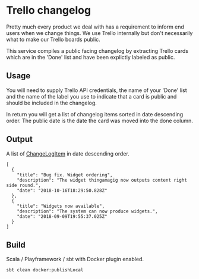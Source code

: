 # Trello changelog

Pretty much every product we deal with has a requirement to inform end users when we change things.
We use Trello internally but don't necessarily what to make our Trello boards public.

This service compiles a public facing changelog by extracting Trello cards which are in the 'Done' list and have been
explictly labeled as public.


## Usage

You will need to supply Trello API credentials, the name of your 'Done' list and the name of the label you use to indicate that a card
is public and should be included in the changelog.

In return you will get a list of changelog items sorted in date descending order. The public date is the date the card was moved into the done column.


## Output

A list of [ChangeLogItem](app/model/ChangeLogItem.scala) in date descending order.

```
[
  {
    "title": "Bug fix. Widget ordering",
    "description": "The widget thingamagig now outputs content right side round.",
    "date": "2018-10-16T18:29:50.828Z"
  },
  {
    "title": "Widgets now available",
    "description": "The system can now produce widgets.",
    "date": "2018-09-09T19:55:37.025Z"
  }
]
```


## Build

Scala / Playframework / sbt with Docker plugin enabled.

```
sbt clean docker:publishLocal
```

